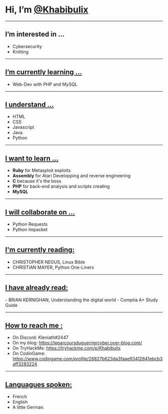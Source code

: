 <h1> Hi, I’m <u>@Khabibulix</u> </h1>

<hr>

<h2>I’m interested in ...</h2>

- Cybersecurity
- Knitting

<hr>

<h2><u>I’m currently learning ... </u></h2>

- Web-Dev with PHP and MySQL

<hr>


<h2><u>I understand ...</u></h2>

- HTML
- CSS
- Javascript
- Java
- Python


<hr>


<h2><u>I want to learn ...</u></h2>

- <b>Ruby</b> for Metasploit exploits
- <b>Assembly</b> for Atari Developping and reverse engineering
- <b>C</b> because it's the boss
- <b>PHP</b> for back-end analysis and scripts creating
- <b>MySQL</b>

<hr>


<h2><u> I will collaborate on ...</u></h2>

- Python Requests
- Python Impacket


<hr>

<h2><u> I'm currently reading:</u></h2>

- CHRISTOPHER NEGUS, Linux Bible
- CHRISTIAN MAYER, Python One-Liners

<hr>

<h2><u> I have already read:</u></h2>
- BRIAN KERNIGHAN, Understanding the digital world
- Comptia A+ Study Guide

<hr>


<h2><u>How to reach me :</u></h2>

- On Discord: Kleniath#2447
- On my blog: https://leparcoursduguerriercyber.over-blog.com/
- On TryHackMe: https://tryhackme.com/p/Khabibulix
- On CodinGame: https://www.codingame.com/profile/26827b623da3faae93412641ebcb3aff3283224


<hr>


<h2><u> Languagues spoken: </u></h2>

- French
- English
- A little German.

<!---
Khabibulix/Khabibulix is a ✨ special ✨ repository because its `README.md` (this file) appears on your GitHub profile.
You can click the Preview link to take a look at your changes.
--->
